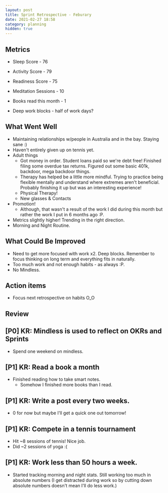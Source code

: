 ```yaml
---
layout: post
title: Sprint Retrospective - Feburary
date: 2021-02-27 18:58
category: planning
hidden: true
---
```


## Metrics
* Sleep Score - 76
* Activity Score - 79 
* Readiness Score - 75

* Meditation Sessions - 10
* Books read this month - 1
* Deep work blocks - half of work days?

## What Went Well

* Maintaining relationships w/people in Australia and in the bay. Staying sane  :) 
* Haven't entirely given up on tennis yet.
* Adult things
  * Got money in order. Student loans paid so we're debt free! Finished filing some overdue tax
  returns. Figured out some basic 401k, backdoor, mega backdoor things.
  * Therapy has helped be a little more mindful. Trying to practice being flexible mentally and
  understand where extremes aren't beneficial. Probably finishing it up but was an interesting
  experience! 
  * Physical Therapy!
  * New glasses & Contacts
* Promotion!
  * Although, that wasn't a result of the work I did during this month but rather the work I put in
    6 months ago :P.
* Metrics slightly higher! Trending in the right direction.
* Morning and Night Routine.
  
## What Could Be Improved
* Need to get more focused with work x2. Deep blocks. Remember to focus thinking on long term and
  everything fits in naturally.
* Too much work and not enough habits - as always :P.
* No Mindless.

## Action items
* Focus next retrospective on habits O_O 

## Review

## [P0] KR: Mindless is used to reflect on OKRs and Sprints
  * Spend one weekend on mindless.

## [P1] KR: Read a book a month
* Finished reading how to take smart notes.
  * Somehow I finished more books than I read.

## [P1] KR: Write a post every two weeks.
* 0 for now but maybe I'll get a quick one out tomorrow!

## [P1] KR: Compete in a tennis tournament
* Hit ~8 sessions of tennis! Nice job.
* Did ~2 sessions of yoga :(

## [P1] KR: Work less than 50 hours a week.
* Started tracking morning and night stats. Still working too much in absolute numbers (I get
  distracted during work so by cutting down absolute numbers doesn't mean I'll do less work.)
